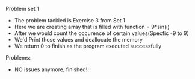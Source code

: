 Problem set 1
- The problem tackled is Exercise 3 from Set 1
- Here we are creating array that is filled with function = 9*sin(i)
- After we would count the occurence of certain values(Specfic -9 to 9)
- We'd Print those values and deallocate the memory
- We return 0 to finish as the program executed successfully

Problems:
- NO issues anymore, finished!!
